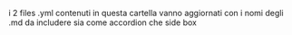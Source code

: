 i  2 files .yml contenuti in questa cartella vanno aggiornati con i nomi degli .md da includere sia come accordion che side box
